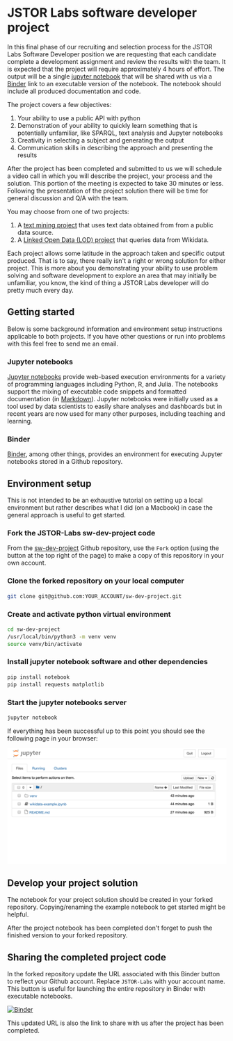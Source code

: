# JSTOR Labs software developer project

In this final phase of our recruiting and selection process for the JSTOR Labs Software Developer position we are requesting that each candidate complete a development assignment and review the results with the team.  It is expected that the project will require approximately 4 hours of effort. The output will be a single [jupyter notebook](https://jupyter.org/) that will be shared with us via a [Binder](https://mybinder.org/) link to an executable version of the notebook.  The notebook should include all produced documentation and code.

The project covers a few objectives:

1. Your ability to use a public API with python
2. Demonstration of your ability to quickly learn something that is potentially unfamiliar, like SPARQL, text analysis and Jupyter notebooks
3. Creativity in selecting a subject and generating the output
4. Communication skills in describing the approach and presenting the results

After the project has been completed and submitted to us we will schedule a video call in which you will describe the project, your process and the solution.  This portion of the meeting is expected to take 30 minutes or less.  Following the presentation of the project solution there will be time for general discussion and Q/A with the team.

You may choose from one of two projects:

1. A [text mining project](/Project-1.md) that uses text data obtained from from a public data source.
2. A [Linked Open Data (LOD) project](/Project-2.md) that queries data from Wikidata.

Each project allows some latitude in the approach taken and specific output produced.  That is to say, there really isn't a right or wrong solution for either project.  This is more about you demonstrating your ability to use problem solving and software development to explore an area that may initially be unfamiliar, you know, the kind of thing a JSTOR Labs developer will do pretty much every day. 

## Getting started

Below is some background information and environment setup instructions applicable to both projects.  If you have other questions or run into problems with this feel free to send me an email.

### Jupyter notebooks

[Jupyter notebooks](https://jupyter.org/) provide web-based execution environments for a variety of programming languages including Python, R, and Julia.  The notebooks support the mixing of executable code snippets and formatted documentation (in [Markdown](https://www.markdownguide.org/getting-started/)).  Jupyter notebooks were initially used as a tool used by data scientists to easily share analyses and dashboards but in recent years are now used for many other purposes, including teaching and learning.

### Binder

[Binder](https://mybinder.org/), among other things, provides an environment for executing Jupyter notebooks stored in a Github repository.

## Environment setup

This is not intended to be an exhaustive tutorial on setting up a local environment but rather describes what I did (on a Macbook) in case the general approach is useful to get started.

### Fork the JSTOR-Labs sw-dev-project code

From the [sw-dev-project](https://github.com/JSTOR-Labs/sw-dev-project) Github repository, use the `Fork` option (using the button at the top right of the page) to make a copy of this repository in your own account.

### Clone the forked repository on your local computer

```bash
git clone git@github.com:YOUR_ACCOUNT/sw-dev-project.git
```

### Create and activate python virtual environment

```bash
cd sw-dev-project
/usr/local/bin/python3 -m venv venv
source venv/bin/activate
```

### Install jupyter notebook software and other dependencies

```bash
pip install notebook
pip install requests matplotlib
```

### Start the jupyter notebooks server

   ```bash
   jupyter notebook
   ```

If everything has been successful up to this point you should see the following page in your browser:

![Jupyter start page](images/jupyter-start-page.png "Jupyter start page")

## Develop your project solution

The notebook for your project solution should be created in your
forked repository.  Copying/renaming the example notebook to get
started might be helpful.

After the project notebook has been completed don't forget to push the finished version to your forked repository.

## Sharing the completed project code

In the forked repository update the URL associated with this Binder button to reflect your Github account.  Replace `JSTOR-Labs` with your account name.  This button is useful for launching the entire repository in Binder with executable notebooks.

[![Binder](https://mybinder.org/badge_logo.svg)](https://mybinder.org/v2/gh/JSTOR-Labs/sw-dev-project/master)

This updated URL is also the link to share with us after the project has been completed.
